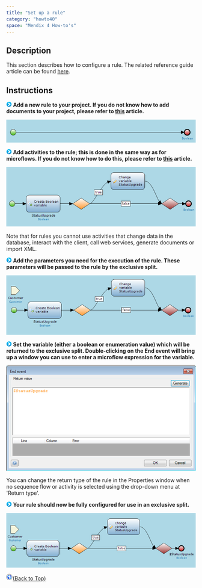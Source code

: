 ```yaml
---
title: "Set up a rule"
category: "howto40"
space: "Mendix 4 How-to's"
---
```

## Description

This section describes how to configure a rule. The related reference guide article can be found [here](https://world.mendix.com/pages/releaseview.action?pageId=9208525).

## Instructions

![](attachments/819203/917932.png) **Add a new rule to your project. If you do not know how to add documents to your project, please refer to [this](https://world.mendix.com/display/howto25/Add+documents+to+a+module) article.**

![](attachments/2621603/2752827.png)

![](attachments/819203/917932.png) **Add activities to the rule; this is done in the same way as for microflows. If you do not know how to do this, please refer to [this](https://world.mendix.com/display/howto25/Add+an+activity+to+a+microflow) article.**

![](attachments/2621603/2752828.png)

Note that for rules you cannot use activities that change data in the database, interact with the client, call web services, generate documents or import XML.

![](attachments/819203/917932.png) **Add the parameters you need for the execution of the rule. These parameters will be passed to the rule by the exclusive split.**

![](attachments/2621603/2752829.png)

![](attachments/819203/917932.png) **Set the variable (either a boolean or enumeration value) which will be returned to the exclusive split. Double-clicking on the End event will bring up a window you can use to enter a microflow expression for the variable.**

![](attachments/2621603/2752834.png)

You can change the return type of the rule in the Properties window when no sequence flow or activity is selected using the drop-down menu at 'Return type'.

![](attachments/819203/917932.png) **Your rule should now be fully configured for use in an exclusive split.**

![](attachments/2621603/2752833.png)

[![](attachments/819203/917564.png)](set-up-a-rule)[(Back to Top)](set-up-a-rule)